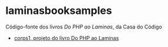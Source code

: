 # laminasbooksamples

Código-fonte dos livros _Do PHP ao Laminas_, da Casa do Código

* [corps1, projeto do livro Do PHP ao Laminas](corps1.zip)
